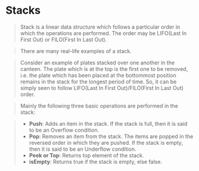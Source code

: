 # Stacks

> Stack is a linear data structure which follows a particular order in which the operations are performed.
> The order may be LIFO(Last In First Out) or FILO(First In Last Out).

> There are many real-life examples of a stack. 

> Consider an example of plates stacked over one another in the canteen. 
> The plate which is at the top is the first one to be removed, i.e. the plate which has been placed at the bottommost position remains in the stack for the longest period of time. 
> So, it can be simply seen to follow LIFO(Last In First Out)/FILO(First In Last Out) order.

> Mainly the following three basic operations are performed in the stack:

>  * **Push**: Adds an item in the stack. If the stack is full, then it is said to be an Overflow condition.
> * **Pop**: Removes an item from the stack. The items are popped in the reversed order in which they are pushed. If the stack is empty, then it is said to be an Underflow condition.
>  * **Peek or Top**: Returns top element of the stack.
> * **isEmpty**: Returns true if the stack is empty, else false.

